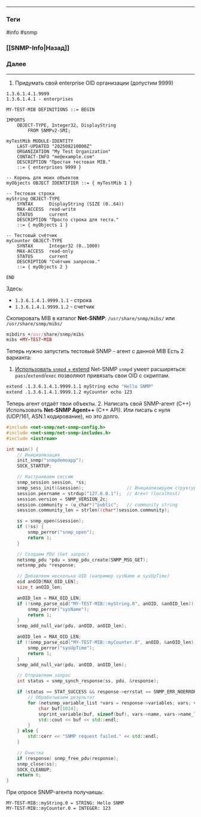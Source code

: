 
---
### Теги
#info #snmp
### [[SNMP-Info|Назад]]
### Далее
---

1. Придумать свой enterprise OID организации (допустим 9999)
```text unfold
1.3.6.1.4.1.9999
1.3.6.1.4.1 - enterprises
```

```MIB title="Создать простейший MIB (my_test_mib.mib)"
MY-TEST-MIB DEFINITIONS ::= BEGIN

IMPORTS
    OBJECT-TYPE, Integer32, DisplayString
        FROM SNMPv2-SMI;

myTestMib MODULE-IDENTITY
    LAST-UPDATED "202508210000Z"
    ORGANIZATION "My Test Organization"
    CONTACT-INFO "me@example.com"
    DESCRIPTION "Простая тестовая MIB."
    ::= { enterprises 9999 }

-- Корень для моих объектов
myObjects OBJECT IDENTIFIER ::= { myTestMib 1 }

-- Тестовая строка
myString OBJECT-TYPE
    SYNTAX      DisplayString (SIZE (0..64))
    MAX-ACCESS  read-write
    STATUS      current
    DESCRIPTION "Просто строка для теста."
    ::= { myObjects 1 }

-- Тестовый счётчик
myCounter OBJECT-TYPE
    SYNTAX      Integer32 (0..1000)
    MAX-ACCESS  read-only
    STATUS      current
    DESCRIPTION "Счётчик запросов."
    ::= { myObjects 2 }

END
```
Здесь:
* `1.3.6.1.4.1.9999.1.1` - строка
* `1.3.6.1.4.1.9999.1.2` - счетчик

Скопировать MIB в каталог **Net-SNMP**: `/usr/share/snmp/mibs/` или `/usr/share/snmp/mibs/`
```ruby unfold title:"Но нужно убедиться, что в snmp.conf есть:"
mibdirs +/usr/share/snmp/mibs
mibs +MY-TEST-MIB
```

Теперь нужно запустить тестовый SNMP - агент с данной MIB
Есть 2 варианта:
1. <u>Использовать `snmpd` + extend</u>
Net-SNMP `snmpd` умеет расширяться:
`pass`/`extend`/`exec` позволяют привязать свои OID с скриптам.
```bash title:"Например, в snmp.conf:" unfold
extend .1.3.6.1.4.1.9999.1.1 myString echo "Hello SNMP"
extend .1.3.6.1.4.1.9999.1.2 myCounter echo 123
```
Теперь агент отдаёт твои объекты.
2. Написать свой SNMP-агент (C++)
Использовать **Net-SNMP Agent++** (C++ API).
Или писать с нуля (UDP/161, ASN.1 кодирование), но это долго.

```cpp title="Тестовая программа менеджера на C++"
#include <net-snmp/net-snmp-config.h>
#include <net-snmp/net-snmp-includes.h>
#include <iostream>

int main() {
    // Инициализация
    init_snmp("snmpdemoapp");
    SOCK_STARTUP;

    // Настраиваем сессию
    snmp_session session, *ss;
    snmp_sess_init(&session);                // Инициализируем структуру
    session.peername = strdup("127.0.0.1");  // Агент (localhost)
    session.version = SNMP_VERSION_2c;
    session.community = (u_char*)"public";   // community string
    session.community_len = strlen((char*)session.community);

    ss = snmp_open(&session);
    if (!ss) {
        snmp_perror("snmp_open");
        return 1;
    }

    // Создаем PDU (Get запрос)
    netsnmp_pdu *pdu = snmp_pdu_create(SNMP_MSG_GET);
    netsnmp_pdu *response;

    // Добавляем несколько OID (например sysName и sysUpTime)
    oid anOID[MAX_OID_LEN];
    size_t anOID_len;

    anOID_len = MAX_OID_LEN;
    if (!snmp_parse_oid("MY-TEST-MIB::myString.0", anOID, &anOID_len)) {
        snmp_perror("sysName");
        return 1;
    }
    snmp_add_null_var(pdu, anOID, anOID_len);

    anOID_len = MAX_OID_LEN;
    if (!snmp_parse_oid("MY-TEST-MIB::myCounter.0", anOID, &anOID_len)) {
        snmp_perror("sysUpTime");
        return 1;
    }
    snmp_add_null_var(pdu, anOID, anOID_len);

    // Отправляем запрос
    int status = snmp_synch_response(ss, pdu, &response);

    if (status == STAT_SUCCESS && response->errstat == SNMP_ERR_NOERROR) {
        // Обрабатываем результат
        for (netsnmp_variable_list *vars = response->variables; vars; vars = vars->next_variable) {
            char buf[1024];
            snprint_variable(buf, sizeof(buf), vars->name, vars->name_length, vars);
            std::cout << buf << std::endl;
        }
    } else {
        std::cerr << "SNMP request failed." << std::endl;
    }

    // Очистка
    if (response) snmp_free_pdu(response);
    snmp_close(ss);
    SOCK_CLEANUP;
    return 0;
}
```
При опросе SNMP-агента получаешь:
```text unfold
MY-TEST-MIB::myString.0 = STRING: Hello SNMP
MY-TEST-MIB::myCounter.0 = INTEGER: 123
```
